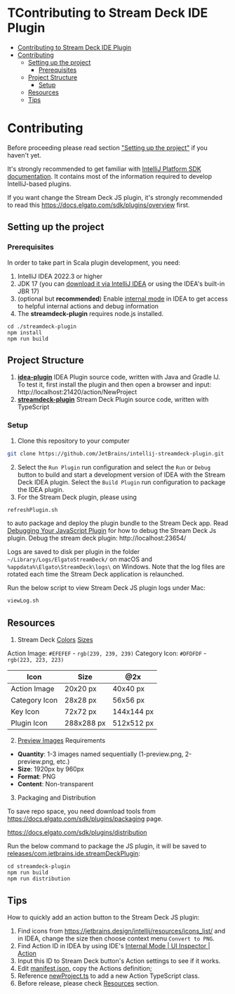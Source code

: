 TContributing to Stream Deck IDE Plugin
=======================================

<!-- TOC -->

* [Contributing to Stream Deck IDE Plugin](#contributing-to-stream-deck-ide-plugin)
* [Contributing](#contributing)
  * [Setting up the project](#setting-up-the-project)
    * [Prerequisites](#prerequisites)
  * [Project Structure](#project-structure)
    * [Setup](#setup)
  * [Resources](#resources)
  * [Tips](#tips)
<!-- TOC -->

# Contributing

Before proceeding please read section ["Setting up the project"](#setting-up-the-project) if you haven't yet.

It's strongly recommended to get familiar with [IntelliJ Platform SDK documentation](https://plugins.jetbrains.com/docs/intellij/welcome.html).
It contains most of the information required to develop IntelliJ-based plugins.

If you want change the Stream Deck JS plugin, it's strongly recommended to read this https://docs.elgato.com/sdk/plugins/overview first.

## Setting up the project

### Prerequisites
In order to take part in Scala plugin development, you need:

1. IntelliJ IDEA 2022.3 or higher
2. JDK 17 (you can [download it via IntelliJ IDEA](https://www.jetbrains.com/help/idea/sdk.html#define-sdk) or using the IDEA's built-in JBR 17)
3. (optional but **recommended**) Enable [internal mode](https://plugins.jetbrains.com/docs/intellij/enabling-internal.html) in IDEA to get access to helpful internal actions and debug information
4. The **streamdeck-plugin** requires node.js installed.

```
cd ./streamdeck-plugin
npm install
npm run build
```

## Project Structure

1. **[idea-plugin](idea-plugin)** IDEA Plugin source code, written with Java and Gradle IJ. To test it, first install the plugin and then open a browser and input: http://localhost:21420/action/NewProject
2. **[streamdeck-plugin](streamdeck-plugin)** Stream Deck Plugin source code, written with TypeScript

### Setup

1. Clone this repository to your computer

```sh
git clone https://github.com/JetBrains/intellij-streamdeck-plugin.git
```

2. Select the `Run Plugin` run configuration and select the `Run` or `Debug` button to build and start a
   development version of IDEA with the Stream Deck IDEA plugin. Select the `Build Plugin` run configuration to package the IDEA plugin.
3. For the Stream Deck plugin, please using

```sh
refreshPlugin.sh
```

to auto package and deploy the plugin bundle to the Stream Deck app. Read [Debugging Your JavaScript Plugin](https://streamdecklabs.com/debugging-your-javascript-plugin/) for how to debug the Stream Deck Js plugin. 
Debug the stream deck plugin: http://localhost:23654/

Logs are saved to disk per plugin in the folder `~/Library/Logs/ElgatoStreamDeck/` on macOS and `%appdata%\Elgato\StreamDeck\logs\` on Windows.
Note that the log files are rotated each time the Stream Deck application is relaunched.

Run the below script to view Stream Deck JS plugin logs under Mac:
```sh
viewLog.sh
```

## Resources

1. Stream Deck [Colors](https://docs.elgato.com/sdk/plugins/style-guide#colors) [Sizes](https://docs.elgato.com/sdk/plugins/style-guide#sizes)

Action Image: `#EFEFEF` - `rgb(239, 239, 239)`
Category Icon: `#DFDFDF` - `rgb(223, 223, 223)`

| Icon          | Size       | @2x        |
| ------------- | ---------- | ---------- |
| Action Image  | 20x20 px   | 40x40 px   |
| Category Icon | 28x28 px   | 56x56 px   |
| Key Icon      | 72x72 px   | 144x144 px |
| Plugin Icon   | 288x288 px | 512x512 px |

2. [Preview Images](https://docs.elgato.com/sdk/plugins/style-guide#preview-images) Requirements

* **Quantity**: 1-3 images named sequentially (1-preview.png, 2-preview.png, etc.)
* **Size**: 1920px by 960px
* **Format**: PNG
* **Content**: Non-transparent

3. Packaging and Distribution

To save repo space, you need download tools from https://docs.elgato.com/sdk/plugins/packaging page.

https://docs.elgato.com/sdk/plugins/distribution

Run the below command to package the JS plugin, it will be saved to [releases/com.jetbrains.ide.streamDeckPlugin](releases/com.jetbrains.ide.streamDeckPlugin):
```shell
cd streamdeck-plugin
npm run build
npm run distribution
```

## Tips

How to quickly add an action button to the Stream Deck JS plugin:

1. Find icons from https://jetbrains.design/intellij/resources/icons_list/ and in IDEA, change the size then choose context menu `Convert to PNG`.
2. Find Action ID in IDEA by using IDE's [Internal Mode | UI Inspector | Action](https://plugins.jetbrains.com/docs/intellij/internal-ui-inspector.html#action)
3. Input this ID to  Stream Deck button's Action settings to see if it works.
4. Edit [manifest.json](com.jetbrains.ide.sdPlugin/manifest.json), copy the Actions definition;
5. Reference [newProject.ts](streamdeck-plugin/src/actions/newProject.ts) to add a new Action TypeScript class.
6. Before release, please check [Resources](#Resources) section.

